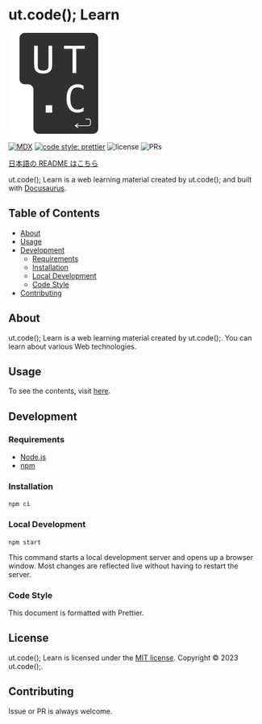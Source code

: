 # ut.code(); Learn

<img alt="logo" src="./static/img/logo.svg" height="200px" />

[![MDX](https://img.shields.io/badge/MDX-1B1F24.svg?logo=mdx)](https://mdxjs.com/)
[![code style: prettier](https://img.shields.io/badge/code_style-prettier-ff69b4.svg)](https://prettier.io/)
![license](https://img.shields.io/badge/license-MIT-informational.svg)
![PRs](https://img.shields.io/badge/PRs-welcome-brightgreen.svg)

[日本語の README はこちら](./README.md)

ut.code(); Learn is a web learning material created by ut.code(); and built with [Docusaurus](https://docusaurus.io/).

## Table of Contents

- [About](#about)
- [Usage](#usage)
- [Development](#development)
  - [Requirements](#requirements)
  - [Installation](#installation)
  - [Local Development](#local-development)
  - [Code Style](#code-style)
- [Contributing](#contributing)

## About

ut.code(); Learn is a web learning material created by ut.code();.
You can learn about various Web technologies.

## Usage

To see the contents, visit [here](https://learn.utcode.net/).

## Development

### Requirements

- [Node.js](https://nodejs.org/en/)
- [npm](https://www.npmjs.com/)

### Installation

```shell
npm ci
```

### Local Development

```shell
npm start
```

This command starts a local development server and opens up a browser window. Most changes are reflected live without having to restart the server.

### Code Style

This document is formatted with Prettier.

## License

ut.code(); Learn is licensed under the [MIT license](https://github.com/ut-code/utcode-learn/blob/master/LICENSE).
Copyright © 2023 ut.code();.

## Contributing

Issue or PR is always welcome.
